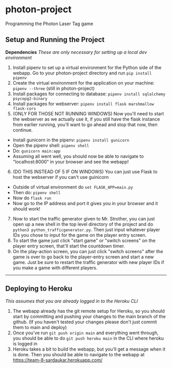 # photon-project
Programming the Photon Laser Tag game
## Setup and Running the Project
**Dependencies**
*These are only necessary for setting up a local dev environment*
1) Install pipenv to set up a virtual environment for the Python side of the webapp. Go to your photon-project
directory and run `pip install pipenv`
2) Create the virtual environment for the application on your machine: `pipenv --three` (still in photon-project)
3) Install packages for connecting to database: `pipenv install sqlalchemy psycopg2-binary`
4) Install packages for webserver: `pipenv install flask marshmallow flask-cors`
5) (ONLY FOR THOSE NOT RUNNING WINDOWS) Now you'll need to start the webserver as we actually use it, if you still have the flask instance from earlier running,
  you'll want to go ahead and stop that now, then continue. 
  * Install gunicorn in the pipenv: `pipenv install gunicorn`
  * Open the pipenv shell: `pipenv shell`
  * Do: `gunicorn main:app`
  * Assuming all went well, you should now be able to navigate to "localhost:8000" in your browser and see the webapp!
6) (DO THIS INSTEAD OF 5 IF ON WINDOWS) You can just use Flask to host the webserver if you can't use guinicorn
  * Outside of virtual environment do `set FLASK_APP=main.py`
  * Then do: `pipenv shell`
  * Now do `flask run`
  * Now go to the IP address and port it gives you in your browser and it should work!
7) Now to start the traffic generator given to Mr. Strother, you can just open up a new shell in the top level directory
of the project and do `python3 python_trafficgenerator.py`. Then just input whatever player IDs you chose to input for the game
on the player entry screen. 
8) To start the game just click "start game" or "switch screens" on the player entry screen, that'll start the countdown timer.
9) On the play-action screen, you can just click "switch screens" after the game is over to go back to the player-entry screen
and start a new game. Just be sure to restart the traffic generator with new player IDs if you make a game with different players. 
***
## Deploying to Heroku
*This assumes that you are already logged in to the Heroku CLI*
1) The webapp already has the git remote setup for Heroku, so you should start by committing and pushing your changes to
  the main branch of the github. (If you haven't tested your changes please don't just commit them to main and deploy)
2) Once you've run `git push origin main` and everything went through, you should be able to do 
  `git push heroku main` in the CLI where heroku is logged in
3) Heroku takes a bit to build the webapp, but you'll get a message when it is done. Then you should be able to navigate
  to the webapp at https://team-8-sardaukar.herokuapp.com/
